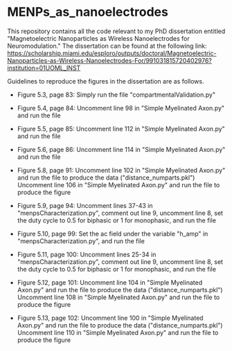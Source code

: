 # MENPs_as_nanoelectrodes
This repository contains all the code relevant to my PhD dissertation entitled "Magnetoelectric Nanoparticles as Wireless Nanoelectrodes for Neuromodulation."
The dissertation can be found at the following link: https://scholarship.miami.edu/esploro/outputs/doctoral/Magnetoelectric-Nanoparticles-as-Wireless-Nanoelectrodes-For/991031815720402976?institution=01UOML_INST

Guidelines to reproduce the figures in the dissertation are as follows.
- Figure 5.3, page 83: Simply run the file "compartmentalValidation.py"
  
- Figure 5.4, page 84: Uncomment line 98 in "Simple Myelinated Axon.py" and run the file
  
- Figure 5.5, page 85: Uncomment line 112 in "Simple Myelinated Axon.py" and run the file
  
- Figure 5.6, page 86: Uncomment line 114 in "Simple Myelinated Axon.py" and run the file
  
- Figure 5.8, page 91: Uncomment line 102 in "Simple Myelinated Axon.py" and run the file to produce the data ("distance_numparts.pkl")
                       Uncomment line 106 in "Simple Myelinated Axon.py" and run the file to produce the figure
  
- Figure 5.9, page 94: Uncomment lines 37-43 in "menpsCharacterization.py", comment out line 9, uncomment line 8, set the duty cycle to 0.5 for biphasic or 1 for monophasic, and run the file
  
- Figure 5.10, page 99: Set the ac field under the variable "h_amp" in "menpsCharacterization.py", and run the file
  
- Figure 5.11, page 100: Uncomment lines 25-34 in "menpsCharacterization.py", comment out line 9, uncomment line 8, set the duty cycle to 0.5 for biphasic or 1 for monophasic, and run the file
  
- Figure 5.12, page 101: Uncomment line 104 in "Simple Myelinated Axon.py" and run the file to produce the data ("distance_numparts.pkl")
                         Uncomment line 108 in "Simple Myelinated Axon.py" and run the file to produce the figure
  
- Figure 5.13, page 102: Uncomment line 100 in "Simple Myelinated Axon.py" and run the file to produce the data ("distance_numparts.pkl")
                         Uncomment line 110 in "Simple Myelinated Axon.py" and run the file to produce the figure
